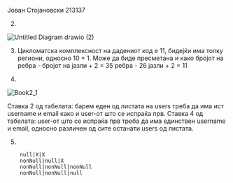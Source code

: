 Јован Стојановски 213137

2. 

![Untitled Diagram drawio (2)](https://github.com/LynXeEn/SI_2023_lab2_213137/assets/93165672/2f233c02-f33f-401e-a2f2-e0919a61c1f8)


3. Цикломатска комплексност на дадениот код е 11, бидејќи има толку региони, односно 10 + 1. Може да биде пресметана и како
 бројот на ребра - бројот на јазли +  2 = 35 ребра - 26 јазли + 2 = 11
 
4.

![Book2_1](https://github.com/LynXeEn/SI_2023_lab2_213137/assets/93165672/ac30487b-0639-40ca-965f-173c859e3f3a)

Ставка 2 од табелата: барем еден од листата на users треба да има ист username и email како и user-от што се испраќа прв.
Ставка 4 од табелата: user-от што се испраќа прв треба да има единствен username и email, односно различен од сите останати users од листата.

5.

        null|X|X
        nonNull|null|X
        nonNull|nonNull|nonNull
        nonNull|nonNull|null
